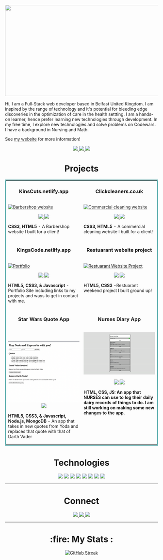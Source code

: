 
<!-- <img src="https://i.imgur.com/536JNd9.jpg" width="100%">
 -->
<div align="center">
  <img src="https://media.giphy.com/media/dWesBcTLavkZuG35MI/giphy.gif" width="600" height="300"/>
</div>


 Hi, I am a Full-Stack web developer based in Belfast United Kingdom. I am inspired by the range of technology and it's potential for bleeding edge discoveries in the optimization of care in the health settting. I am a hands-on learner, hence prefer learning new technologies through development. In my free time, I explore new technologies and solve problems on Codewars. I have a background in Nursing and Math.

See [my website](https://kingscode.netlify.app) for more information!

<p align="center">
  <a href="https://kingscode.netlify.app" target="_blank">
    <img src="https://img.shields.io/static/v1?label=|&message=WEBSITE&color=23555f&style=plastic&logo=react&logo-color=white"/>
  </a>
  <a href="https://www.linkedin.com/in/kingsley-ogbonna-40ba4322a/" target="_blank">
    <img src="https://img.shields.io/static/v1?label=|&message=LINKED-IN&color=cdf998&style=plastic&logo=linkedin&logo-color=white"/>
  </a>
  <a href="https://twitter.com/KingsleyOG7" target="_blank">
    <img src="https://img.shields.io/static/v1?label=|&message=TWITTER&color=23555f&style=plastic&logo=twitter&logo-color=white"/>
  </a>
</p>

<h1 align="center">Projects</h1>
<table bordercolor="#66b2b2">
  
  <tr>
    <td width="50%" valign="top">
      <h3 align="center">KinsCuts.netlify.app</h3>
        <br />
        <a target="_blank" href="https://kinscuts.netlify.app">
            <img src="https://github.com/KingsOG/mediafilesforReadme/blob/main/Kinscut.gif" width="100%" alt="Barbershop website"/>
        </a>
        <br />
        <p align="center">
          
  <a href="https://github.com/kingsOG" target="_blank">
    <img src="https://img.shields.io/static/v1?label=|&message=REPO&color=23555f&style=plastic&logo=github&logo-color=white"/>
  </a>  
  <a href="https://kinscuts.netlify.app" target="_blank">
    <img src="https://img.shields.io/static/v1?label=|&message=WEBSITE&color=cdf998&style=plastic&logo=wordpress&logo-color=white"/>
  </a>
      </p>
        <p><strong>CSS3, HTML5</strong> - A Barbershop website I built for a client!</p>
    </td>
    <td width="50%" valign="top">
      <h3 align="center">Clickcleaners.co.uk</h3>
        <br />
      <a target="_blank" href="http://www.clickcleaners.co.uk">
            <img src="https://github.com/KingsOG/mediafilesforReadme/blob/main/clickcleaners.gif" width="100%"  alt="Commercial cleaning website"/>
        </a>
        <br />
        <p align="center">
          
  <a href="https://github.com/kingsog" target="_blank">
    <img src="https://img.shields.io/static/v1?label=|&message=REPO&color=23555f&style=plastic&logo=github&logo-color=white"/>
  </a>
  <a href="http://www.clickcleaners.co.uk" target="_blank">
    <img src="https://img.shields.io/static/v1?label=|&message=WEBSITE&color=cdf998&style=plastic&logo=wordpress&logo-color=white"/>
  </a>
      </p>
         <p><strong>CSS3, HTML5</strong> - A commercial cleaning website I built for a client!</p>
    </td>
  </tr>
  
  <tr>
    <td width="50%" valign="top">
      <h3 align="center">KingsCode.netlify.app</h3>
      <br />
        <a target="_blank" href="https://kingscode.netlify.app">
          <img src="https://github.com/KingsOG/mediafilesforReadme/blob/main/portfolio.gif" width="100%" alt="Portfolio"/>
        </a>
      <br />
        <p align="center">
  <a href="https://kingscode.netlify.app" target="_blank">
    <img src="https://img.shields.io/static/v1?label=|&message=REPO&color=23555f&style=plastic&logo=github&logo-color=white"/>
  </a>
  <a href="https://kingscode.netlify.app" target="_blank">
    <img src="https://img.shields.io/static/v1?label=|&message=WEBSITE&color=cdf998&style=plastic&logo=wordpress&logo-color=white"/>
  </a>
      </p>
        <p><strong>HTML5, CSS3, & Javascript</strong> - Portfolio Site including links to my projects and ways to get in contact with me.</p>
    </td>
    <td width="50%" valign="top">
      <h3 align="center">Restuarant website project</h3>
        <br />
        <a target="_blank" href="https://kingsrestuarant.netlify.app">
          <img src="https://github.com/KingsOG/mediafilesforReadme/blob/main/restuarant.gif" width="100%" alt="Restuarant Website Project"/>
        </a>
        <br />
        <p align="center">
          
  <a href="https://github.com/kingsog" target="_blank">
    <img src="https://img.shields.io/static/v1?label=|&message=REPO&color=23555f&style=plastic&logo=github&logo-color=white"/>
  </a>
  <a href="https://kingsrestuarant.netlify.app" target="_blank">
    <img src="https://img.shields.io/static/v1?label=|&message=WEBSITE&color=cdf998&style=plastic&logo=wordpress&logo-color=white"/>
  </a>
      </p>
        <p><strong>HTML5, CSS3</strong> -Restuarant weekend project I built ground up!</p>
    </td>
  </tr>
 
  <tr>
    <td width="50%" valign="top">
      <h3 align="center">Star Wars Quote App</h3>
      <br />
        <a target="_blank" href="">
          <img src="" width="100%" alt=""/>
        </a>
      <br />
        <p align="center">
  <a href="https://kingscode.netlify.app" target="_blank">
    <img src="https://github.com/KingsOG/mediafilesforReadme/blob/main/starwars-crud-app-picture1.png"/>
  </a>
  <a href="" target="_blank">
    <img src="https://img.shields.io/static/v1?label=|&message=REPO&color=23555f&style=plastic&logo=github&logo-color=white"/>
  </a>
      </p>
        <p><strong>HTML5, CSS3, & Javascript, Node.js, MongoDB </strong> - An app that takes in new quotes from Yoda and replaces that quote with that of Darth Vader</p>
    </td>
    <td width="50%" valign="top">
      <h3 align="center">Nurses Diary App</h3>
        <br />
        <a target="_blank" href="#">
          <img src="https://github.com/KingsOG/mediafilesforReadme/blob/main/nurses-dairy-app.gif" width="100%" alt="nurses diary app"/>
        </a>
        <br />
        <p align="center">
          
  <a href="https://github.com/kingsog" target="_blank">
    <img src="https://img.shields.io/static/v1?label=|&message=REPO&color=23555f&style=plastic&logo=github&logo-color=white"/>
  </a>
  <a href="#" target="_blank">
    <img src="https://img.shields.io/static/v1?label=|&message=WEBSITE&color=cdf998&style=plastic&logo=wordpress&logo-color=white"/>
  </a>
      </p>
        <p><strong>HTML, CSS, JS: An app that NURSES can use to log their daily dairy records of things to do. I am still working on making some new changes to the app.</p>
    </td>
  </tr>
 
</table>


<h1 align="center">Technologies</h1>


<p align="center">
    <img src="https://img.shields.io/static/v1?label=|&message=HTML5&color=23555f&style=plastic&logo=html5"/>
    <img src="https://img.shields.io/static/v1?label=|&message=CSS3&color=285f65&style=plastic&logo=css3"/>
<!--     <img src="https://img.shields.io/static/v1?label=|&message=SASS&color=2b625f&style=plastic&logo=sass"/>
    <img src="https://img.shields.io/static/v1?label=|&message=BOOTSTRAP&color=316c5e&style=plastic&logo=bootstrap"/> -->
    <img src="https://img.shields.io/static/v1?label=|&message=JAVASCRIPT&color=3c7f5d&style=plastic&logo=javascript"/>
    <img src="https://img.shields.io/static/v1?label=|&message=REACT.JS&color=4a935c&style=plastic&logo=react"/>
    <img src="https://img.shields.io/static/v1?label=|&message=NODE.JS&color=4a935c&style=plastic&logo=node"/>
<!--     <img src="https://img.shields.io/static/v1?label=|&message=TYPESCRIPT&color=4a935c&style=plastic&logo=typescript"/>
    <img src="https://img.shields.io/static/v1?label=|&message=PYTHON&color=52985b&style=plastic&logo=python"/>
    <img src="https://img.shields.io/static/v1?label=|&message=JAVA&color=cdf998&style=plastic&logo=java"/>
    <img src="https://img.shields.io/static/v1?label=|&message=SOLIDITY&color=8fbc56&style=plastic&logo=solidity"/>
    <img src="https://img.shields.io/static/v1?label=|&message=SELENIUM&color=cdf998&style=plastic&logo=selenium"/>
    <img src="https://img.shields.io/static/v1?label=|&message=AWS&color=98bf53&style=plastic&logo=amazon"/> -->
    <img src="https://img.shields.io/static/v1?label=|&message=WORDPRESS&color=cdd148&style=plastic&logo=wordpress"/>
<!--     <img src="https://img.shields.io/static/v1?label=|&message=ADOBE&color=98bf53&style=plastic&logo=adobe"/> -->
    <img src="https://img.shields.io/static/v1?label=|&message=MONGO-DB&color=cdd148&style=plastic&logo=mongodb"/>
<!--     <img src="https://img.shields.io/static/v1?label=|&message=EXPRESS&color=bbb111&style=plastic&logo=express"/>
    <img src="https://img.shields.io/static/v1?label=|&message=WEBPACK&color=bbb111&style=plastic&logo=webpack"/>
    <img src="https://img.shields.io/static/v1?label=|&message=LINUX&color=bbb111&style=plastic&logo=linux"/> -->
    <img src="https://img.shields.io/static/v1?label=|&message=GIT&color=cbb148&style=plastic&logo=git"/>
<!--     <img src="https://img.shields.io/static/v1?label=|&message=FIREBASE&color=cbb148&style=plastic&logo=firebase"/> -->
</p>



---


<h1 align="center">Connect</h1>



<p align="center">
  <a href="https://kingscode.netlify.app" target="_blank">
    <img src="https://img.shields.io/static/v1?label=|&message=WEBSITE&color=23555f&style=plastic&logo=react&logo-color=white"/>
  </a>
  <a href="https://www.linkedin.com/in/kingsley-ogbonna-40ba4322a/" target="_blank">
    <img src="https://img.shields.io/static/v1?label=|&message=LINKED-IN&color=cdf998&style=plastic&logo=linkedin&logo-color=white"/>
  </a>
  <a href="https://twitter.com/KingsleyOG7" target="_blank">
    <img src="https://img.shields.io/static/v1?label=|&message=TWITTER&color=23555f&style=plastic&logo=twitter&logo-color=white"/>
  </a>
 
<!--   <a href="https://shawncharles.com/resume" target="_blank">
      <img src="https://img.shields.io/static/v1?label=|&message=RESUME&color=23555f&style=plastic&logo=react&logo-color=white"/>
  </a> -->
</p>

---

<div align="center">
<h1 align=center> :fire: My Stats :</h1>


[![GitHub Streak](http://github-readme-streak-stats.herokuapp.com?user=kingsog&theme=dark&background=000000)](https://git.io/streak-stats)
 

 </div>
